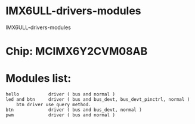 # IMX6ULL-drivers-modules
IMX6ULL-drivers-modules

# Chip: MCIMX6Y2CVM08AB

# Modules list:
    hello           driver ( bus and normal )
    led and btn     driver ( bus and bus_devt, bus_devt_pinctrl, normal )
        btn driver use query method.
    btn             driver ( bus and bus_devt, normal )
    pwm             driver ( bus and normal )
